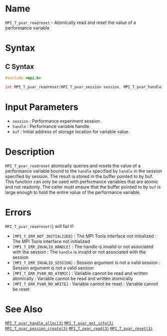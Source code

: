 # Name

`MPI_T_pvar_readreset` - Atomically read and reset the value of a
performance variable

# Syntax

## C Syntax

```c
#include <mpi.h>

int MPI_T_pvar_readreset(MPI_T_pvar_session session, MPI_T_pvar_handle handle, const void *buf)
```


# Input Parameters

* `session` : Performance experiment session.
* `handle` : Performance variable handle.
* `buf` : Initial address of storage location for variable value.

# Description

`MPI_T_pvar_readreset` atomically queries and resets the value of a
performance variable bound to the `handle` specified by ``handle`` in the
session specified by session. The result is stored in the buffer
pointed to by buf. This function can only be used with performance
variables that are atomic and not readonly. The caller must ensure that
the buffer pointed to by `buf` is large enough to hold the entire value
of the performance variable.

# Errors

`MPI_T_pvar_readreset(`) will fail if:
* `[MPI_T_ERR_NOT_INITIALIZED]` : The MPI Tools interface not initialized
:   The MPI Tools interface not initialized
* `[MPI_T_ERR_INVALID_HANDLE]` : The handle is invalid or not associated with the session
:   The `handle` is invalid or not associated with the session
* `[MPI_T_ERR_INVALID_SESSION]` : Session argument is not a valid session
:   Session argument is not a valid session
* `[MPI_T_ERR_PVAR_NO_ATOMIC]` : Variable cannot be read and written atomically
:   Variable cannot be read and written atomically
* `[MPI_T_ERR_PVAR_NO_WRITE]` : Variable cannot be reset
:   Variable cannot be reset

# See Also

[`MPI_T_pvar_handle_alloc(3)`](./?file=MPI_T_pvar_handle_alloc.md)
[`MPI_T_pvar_get_info(3)`](./?file=MPI_T_pvar_get_info.md)
[`MPI_T_pvar_session_create(3)`](./?file=MPI_T_pvar_session_create.md)
[`MPI_T_pvar_read(3)`](./?file=MPI_T_pvar_read.md)
[`MPI_T_pvar_reset(3)`](./?file=MPI_T_pvar_reset.md)
